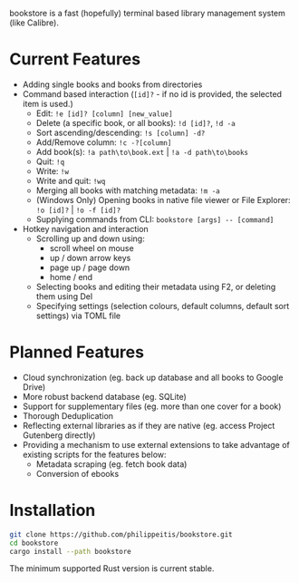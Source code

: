 bookstore is a fast (hopefully) terminal based library management system (like Calibre).

# Current Features
- Adding single books and books from directories
- Command based interaction (`[id]?` - if no id is provided, the selected item is used.)
  - Edit: `!e [id]? [column] [new_value]`
  - Delete (a specific book, or all books): `!d [id]?`, `!d -a`
  - Sort ascending/descending: `!s [column] -d?`
  - Add/Remove column: `!c -?[column]`
  - Add book(s): `!a path\to\book.ext` | `!a -d path\to\books`
  - Quit: `!q`
  - Write: `!w`
  - Write and quit: `!wq`
  - Merging all books with matching metadata: `!m -a`
  - (Windows Only) Opening books in native file viewer or File Explorer: `!o [id]?` | `!o -f [id]?`
  - Supplying commands from CLI: `bookstore [args] -- [command]`
- Hotkey navigation and interaction
  - Scrolling up and down using:
    - scroll wheel on mouse
    - up / down arrow keys
    - page up / page down
    - home / end
  - Selecting books and editing their metadata using F2, or deleting them using Del
  - Specifying settings (selection colours, default columns, default sort settings) via TOML file
 
# Planned Features
- Cloud synchronization (eg. back up database and all books to Google Drive)
- More robust backend database (eg. SQLite)
- Support for supplementary files (eg. more than one cover for a book)
- Thorough Deduplication
- Reflecting external libraries as if they are native (eg. access Project Gutenberg directly)
- Providing a mechanism to use external extensions to take advantage of existing scripts for the features below:
  - Metadata scraping (eg. fetch book data)
  - Conversion of ebooks
  
# Installation

```bash
git clone https://github.com/philippeitis/bookstore.git
cd bookstore
cargo install --path bookstore
```

The minimum supported Rust version is current stable.
